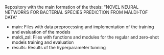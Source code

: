 Repository with the main formation of the thesis: "NOVEL NEURAL NETWORKS FOR BACTERIAL SPECIES PREDICTION FROM MALDI-TOF DATA"
- main: Files with data preprocessing and implementation of the training and evaluation of the models 
- maldi_zsl: Files with functions and modules for the regular and zero-shot models training and evaluation
- results: Results of the hyperparameter tunning
